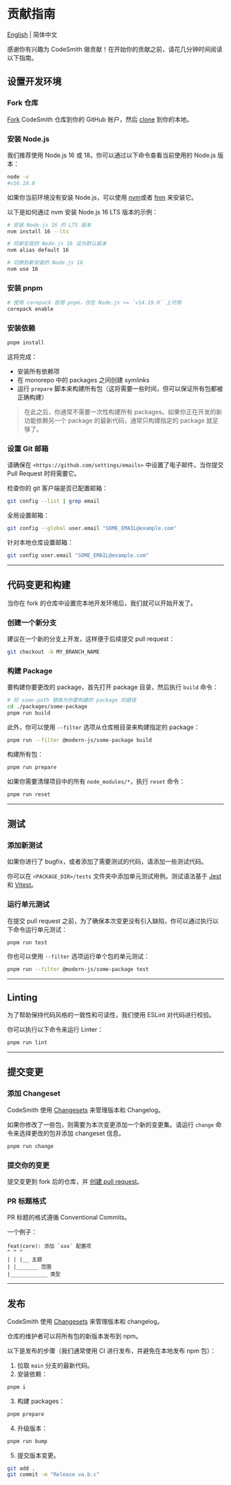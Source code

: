 # 贡献指南

[English](./CONTRIBUTING.md) | 简体中文

感谢你有兴趣为 CodeSmith 做贡献！在开始你的贡献之前，请花几分钟时间阅读以下指南。

## 设置开发环境

### Fork 仓库

[Fork](https://help.github.com/articles/fork-a-repo/) CodeSmith 仓库到你的 GitHub 账户，然后 [clone](https://help.github.com/articles/cloning-a-repository/) 到你的本地。

### 安装 Node.js

我们推荐使用 Node.js 16 或 18。你可以通过以下命令查看当前使用的 Node.js 版本：

```bash
node -v
#v16.18.0
```

如果你当前环境没有安装 Node.js，可以使用 [nvm](https://github.com/nvm-sh/nvm)或者 [fnm](https://github.com/Schniz/fnm) 来安装它。

以下是如何通过 nvm 安装 Node.js 16 LTS 版本的示例：

```bash
# 安装 Node.js 16 的 LTS 版本
nvm install 16 --lts

# 将新安装的 Node.js 16 设为默认版本
nvm alias default 16

# 切换到新安装的 Node.js 16
nvm use 16
```

### 安装 pnpm

```bash
# 使用 corepack 启用 pnpm，仅在 Node.js >= `v14.19.0` 上可用
corepack enable
```

### 安装依赖

```sh
pnpm install
```

这将完成：

- 安装所有依赖项
- 在 monorepo 中的 packages 之间创建 symlinks
- 运行 `prepare` 脚本来构建所有包（这将需要一些时间，但可以保证所有包都被正确构建）

> 在此之后，你通常不需要一次性构建所有 packages。如果你正在开发的新功能依赖另一个 package 的最新代码，通常只构建指定的 package 就足够了。

### 设置 Git 邮箱

请确保在 `<https://github.com/settings/emails>` 中设置了电子邮件，当你提交 Pull Request 时将需要它。

检查你的 git 客户端是否已配置邮箱：

```sh
git config --list | grep email
```

全局设置邮箱：

```sh
git config --global user.email "SOME_EMAIL@example.com"
```

针对本地仓库设置邮箱：

```sh
git config user.email "SOME_EMAIL@example.com"
```

---

## 代码变更和构建

当你在 fork 的仓库中设置完本地开发环境后，我们就可以开始开发了。

### 创建一个新分支

建议在一个新的分支上开发，这样便于后续提交 pull request：

```sh
git checkout -b MY_BRANCH_NAME
```

### 构建 Package

要构建你要更改的 package，首先打开 package 目录，然后执行 `build` 命令：

```sh
# 将 some-path 替换为你要构建的 package 的路径
cd ./packages/some-package
pnpm run build
```

此外，你可以使用 `--filter` 选项从仓库根目录来构建指定的 package：

```sh
pnpm run --filter @modern-js/some-package build
```

构建所有包：

```sh
pnpm run prepare
```

如果你需要清理项目中的所有 `node_modules/*`，执行 `reset` 命令：

```sh
pnpm run reset
```

---

## 测试

### 添加新测试

如果你进行了 bugfix，或者添加了需要测试的代码，请添加一些测试代码。

你可以在 `<PACKAGE_DIR>/tests` 文件夹中添加单元测试用例。测试语法基于 [Jest](https://jestjs.io/) 和 [Vitest](https://vitest.dev/)。

### 运行单元测试

在提交 pull request 之前，为了确保本次变更没有引入缺陷，你可以通过执行以下命令运行单元测试：

```sh
pnpm run test
```

你也可以使用 `--filter` 选项运行单个包的单元测试：

```sh
pnpm run --filter @modern-js/some-package test
```

---

## Linting

为了帮助保持代码风格的一致性和可读性，我们使用 ESLint 对代码进行校验。

你可以执行以下命令来运行 Linter：

```sh
pnpm run lint
```

---

## 提交变更

### 添加 Changeset

CodeSmith 使用 [Changesets](https://github.com/changesets/changesets) 来管理版本和 Changelog。

如果你修改了一些包，则需要为本次变更添加一个新的变更集。请运行 `change` 命令来选择更改的包并添加 changeset 信息。

```sh
pnpm run change
```

### 提交你的变更

提交变更到 fork 后的仓库，并 [创建 pull request](https://help.github.com/articles/creating-a-pull-request/)。

### PR 标题格式

PR 标题的格式遵循 Conventional Commits。

一个例子：

```
feat(core): 添加 `xxx` 配置项
^ ^ ^
| | |__ 主题
| |_______ 范围
|____________ 类型
```

---

## 发布

CodeSmith 使用 [Changesets](https://github.com/changesets/changesets) 来管理版本和 changelog。

仓库的维护者可以将所有包的新版本发布到 npm。

以下是发布的步骤（我们通常使用 CI 进行发布，并避免在本地发布 npm 包）：

1. 拉取 `main` 分支的最新代码。
2. 安装依赖：

```sh
pnpm i
```

3. 构建 packages：

```sh
pnpm prepare
```

4. 升级版本：

```sh
pnpm run bump
```

5. 提交版本变更。

```sh
git add .
git commit -m "Release va.b.c"
```
